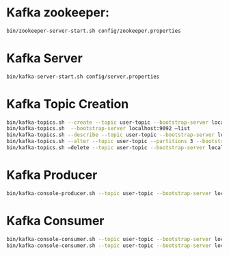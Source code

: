 # Kafka zookeeper:
```bash
bin/zookeeper-server-start.sh config/zookeeper.properties 
```
# Kafka Server
```bash
bin/kafka-server-start.sh config/server.properties
```
# Kafka Topic Creation
```bash
bin/kafka-topics.sh --create --topic user-topic --bootstrap-server localhost:9092
bin/kafka-topics.sh  --bootstrap-server localhost:9092 —list
bin/kafka-topics.sh --describe --topic user-topic --bootstrap-server localhost:9092
bin/kafka-topics.sh --alter --topic user-topic --partitions 3 --bootstrap-server localhost:9092
bin/kafka-topics.sh —delete --topic user-topic --bootstrap-server localhost:9092
```
# Kafka Producer
```bash
bin/kafka-console-producer.sh --topic user-topic --bootstrap-server localhost:9092
```
# Kafka Consumer
```bash
bin/kafka-console-consumer.sh --topic user-topic --bootstrap-server localhost:9092
bin/kafka-console-consumer.sh --topic user-topic --bootstrap-server localhost:9092 --property print.key=true
```
